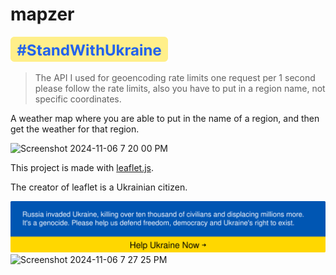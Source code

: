 # mapzer
[![StandWithUkraine](https://raw.githubusercontent.com/vshymanskyy/StandWithUkraine/main/badges/StandWithUkraine.svg)](https://github.com/vshymanskyy/StandWithUkraine/blob/main/docs/README.md)
> The API I used for geoencoding rate limits one request per 1 second please follow the rate limits, also you have to put in a region name, not specific coordinates.

A weather map where you are able to put in the name of a region, and then get the weather for that region.


![Screenshot 2024-11-06 7 20 00 PM](https://github.com/user-attachments/assets/64a6eb5e-9dc8-4910-8ac2-884111c0d9a1)

This project is made with [leaflet.js](https://leafletjs.com/).


The creator of leaflet is a Ukrainian citizen.


[![Stand With Ukraine](https://raw.githubusercontent.com/vshymanskyy/StandWithUkraine/main/banner2-direct.svg)](https://vshymanskyy.github.io/StandWithUkraine/)
![Screenshot 2024-11-06 7 27 25 PM](https://github.com/user-attachments/assets/6446043b-d87d-4565-b7d1-9004fb9ec986)
